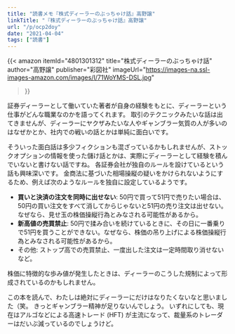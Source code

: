 ```yaml
---
title: "読書メモ『株式ディーラーのぶっちゃけ話』高野譲"
linkTitle: "『株式ディーラーのぶっちゃけ話』高野譲"
url: "/p/ocp2doy"
date: "2021-04-04"
tags: ["読書"]
---
```


{{< amazon
  itemId="4801301312"
  title="株式ディーラーのぶっちゃけ話"
  author="高野譲"
  publisher="彩図社"
  imageUrl="https://images-na.ssl-images-amazon.com/images/I/71WoYMS-DSL.jpg"
>}}

証券ディーラーとして働いていた著者が自身の経験をもとに、ディーラーという仕事がどんな職業なのかを語ってくれます。
取引のテクニックみたいな話は出てきませんが、ディーラーにヤクザみたいな人やギャンブラー気質の人が多いのはなぜかとか、社内での戦いの話とかは単純に面白いです。

そういった面白話は多少フィクションも混ざっているかもしれませんが、ストックオプションの情報を使った儲け話とかは、実際にディーラーとして経験を積んでいないと書けない話ですね。
各証券会社が独自のルールを設けているという話も興味深いです。
金商法に基づいた相場操縦の疑いをかけられないようにするため、例えば次のようなルールを独自に設定しているようです。

- __買いと決済の注文を同時に出せない__: 50円で買って51円で売りたい場合は、50円の買い注文をすべて消してからじゃないと51円の売り注文は出せない。なぜなら、見せ玉の株価操縦行為とみなされる可能性があるから。
- __新高値の売買禁止__: 50円で揉み合いを続けているときに、その日に一番乗りで51円を買うことができない。なぜなら、株価の吊り上げによる株価操縦行為とみなされる可能性があるから。
- その他: ストップ高での売買禁止、一度出した注文は一定時間取り消せないなど。

株価に特徴的な歩み値が発生したときは、ディーラーのこうした規制によって形成されているのかもしれません。

この本を読んで、わたしは絶対にディーラーにだけはなりたくないなと思いました（笑。
きっとギャンブラー精神が足りないんでしょう。
いずれにしても、現在はアルゴなどによる高速トレード (HFT) が主流になって、裁量系のトレーダーはだいぶ減っているのでしょうけど。

